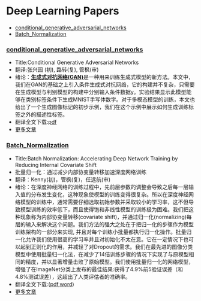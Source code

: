 # Deep Learning Papers
* [conditional_generative_adversarial_networks](#conditional_generative_adversarial_networks)
* [Batch_Normalization](#batch_normalization)

### [conditional_generative_adversarial_networks](https://github.com/JulyEdu-PaperTranslation/DeepLearning/blob/master/conditional_generative_adversarial_networks/CGAN%E7%BF%BB%E8%AF%91.pdf)
* Title:Conditional Generative Adversarial Networks
* 翻译:张兴园 (初), 路转(复), 管枫(审)
* 绪论：[**生成式对抗网络(GAN)**](https://arxiv.org/pdf/1406.2661.pdf)是一种用来训练生成式模型的新方法。本文中，我们在GAN的基础之上引入条件生成式对抗网络，它的构建并不复杂，只需要在生成模型与判别模型的构建中分别输入条件数据y。实验结果显示此模型能够在类别标签条件下生成MNIST手写体数字。对于多模态模型的训练，本文也给出了一个生成图像标记的初步示例，我们在这个示例中展示如何生成训练标签之外的描述性标签。
* 翻译全文下载:[pdf](https://github.com/JulyEdu-PaperTranslation/DeepLearning/blob/master/conditional_generative_adversarial_networks/CGAN%E7%BF%BB%E8%AF%91.pdf)
* [更多文章](#Deep-learning-papers)

### [Batch_Normalization](https://github.com/JulyEdu-PaperTranslation/DeepLearning/blob/master/Batch_Normalization/arx.pdf)
* Title:Batch Normalization: Accelerating Deep Network Training by Reducing Internal Covariate Shift
* 批量归一化：通过减少内部协变量转移加速深度网络训练
* 翻译：Kenny(初)，管枫(复)，任远航(审)
* 绪论：在深度神经网络的训练过程中，先前层参数的调整会导致之后每一层输入值的分布发生变化，这种现象使模型的训练变得很复杂。所以在深度神经网络模型的训练中，通常需要仔细选取初始参数并采取较小的学习率，这不但导致模型训练的效率低下，而且使得饱和非线性模型的训练极为困难。我们把这种现象称为内部协变量转移(covariate shift)，并通过归一化(normalizing)每层的输入来解决这个问题。我们方法的强大之处在于把归一化的步骤作为模型训练架构的一部分来实现, 并且对每个训练小批量都执行归一化操作。批量归一化允许我们使用很高的学习率并且对初始化不太在意。它在一定情况下也可以起到正则化的作用，并减轻了对Dropout的需求。我们在最先进的图像分类模型中使用批量归一化法，在减少了14倍训练步骤的情况下实现了与原模型相同的精度，并以显著增量击败了原始模型。我们使用批量归一化的网络模型，增强了在ImageNet分类上发布的最佳结果:获得了4.9%前5验证误差（和4.8%测试误差），这超出了人类评估者的准确率。
* 翻译全文下载:([pdf](https://github.com/JulyEdu-PaperTranslation/DeepLearning/blob/master/Batch_Normalization/arx.pdf),[word](https://github.com/JulyEdu-PaperTranslation/DeepLearning/blob/master/Batch_Normalization/%E7%BF%BB%E8%AF%91%E7%A8%BFWORD%E7%89%88.docx))
* [更多文章](#Deep-learning-papers)

